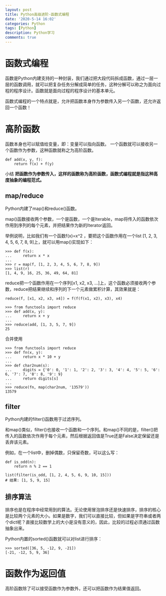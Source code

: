 ```yaml
---
layout: post
title: Python高级进阶-函数式编程
date: '2020-5-14 16:02'
categories: Python
tags: [Python]
description: Python学习
comments: true
---
```

# 函数式编程

函数是Python内建支持的一种封装，我们通过把大段代码拆成函数，通过一层一层的函数调用，就可以把复杂任务分解成简单的任务，这种分解可以称之为面向过程的程序设计。函数就是面向过程的程序设计的基本单元。

函数式编程的一个特点就是，允许把函数本身作为参数传入另一个函数，还允许返回一个函数！

# 高阶函数

函数本身也可以赋值给变量，即：变量可以指向函数。
一个函数就可以接收另一个函数作为参数，这种函数就称之为高阶函数。

```
def add(x, y, f):
    return f(x) + f(y)
```

小结
**把函数作为参数传入，这样的函数称为高阶函数，函数式编程就是指这种高度抽象的编程范式。**

## map/reduce

Python内建了map()和reduce()函数。

map()函数接收两个参数，一个是函数，一个是Iterable，map将传入的函数依次作用到序列的每个元素，并把结果作为新的Iterator返回。

举例说明，比如我们有一个函数f(x)=x^2
，要把这个函数作用在一个list [1, 2, 3, 4, 5, 6, 7, 8, 9]上，就可以用map()实现如下：


```
>>> def f(x):
...     return x * x
...
>>> r = map(f, [1, 2, 3, 4, 5, 6, 7, 8, 9])
>>> list(r)
[1, 4, 9, 16, 25, 36, 49, 64, 81]
```

reduce把一个函数作用在一个序列[x1, x2, x3, ...]上，这个函数必须接收两个参数，reduce把结果继续和序列的下一个元素做累积计算，其效果就是：


```
reduce(f, [x1, x2, x3, x4]) = f(f(f(x1, x2), x3), x4)
```


```
>>> from functools import reduce
>>> def add(x, y):
...     return x + y
...
>>> reduce(add, [1, 3, 5, 7, 9])
25
```

合并使用

```
>>> from functools import reduce
>>> def fn(x, y):
...     return x * 10 + y
...
>>> def char2num(s):
...     digits = {'0': 0, '1': 1, '2': 2, '3': 3, '4': 4, '5': 5, '6': 6, '7': 7, '8': 8, '9': 9}
...     return digits[s]
...
>>> reduce(fn, map(char2num, '13579'))
13579
```

## filter 

Python内建的filter()函数用于过滤序列。

和map()类似，filter()也接收一个函数和一个序列。和map()不同的是，filter()把传入的函数依次作用于每个元素，然后根据返回值是True还是False决定保留还是丢弃该元素。

例如，在一个list中，删掉偶数，只保留奇数，可以这么写：


```
def is_odd(n):
    return n % 2 == 1

list(filter(is_odd, [1, 2, 4, 5, 6, 9, 10, 15]))
# 结果: [1, 5, 9, 15]
```

## 排序算法

排序也是在程序中经常用到的算法。无论使用冒泡排序还是快速排序，排序的核心是比较两个元素的大小。如果是数字，我们可以直接比较，但如果是字符串或者两个dict呢？直接比较数学上的大小是没有意义的，因此，比较的过程必须通过函数抽象出来。

Python内置的sorted()函数就可以对list进行排序：


```
>>> sorted([36, 5, -12, 9, -21])
[-21, -12, 5, 9, 36]
```


# 函数作为返回值
高阶函数除了可以接受函数作为参数外，还可以把函数作为结果值返回。






